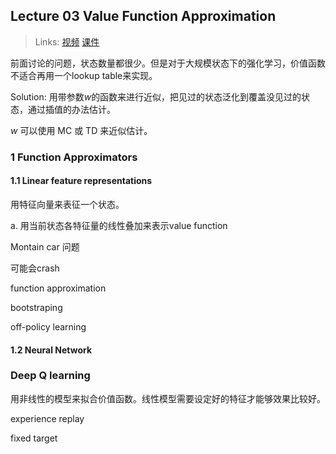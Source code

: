 ## Lecture 03 Value Function Approximation

> Links: [视频](https://space.bilibili.com/511221970/channel/detail?cid=105354) [课件](https://github.com/zhoubolei/introRL/blob/master/lecture4.pdf)

前面讨论的问题，状态数量都很少。但是对于大规模状态下的强化学习，价值函数不适合再用一个lookup table来实现。

Solution: 用带参数$w$的函数来进行近似，把见过的状态泛化到覆盖没见过的状态，通过插值的办法估计。

$w$ 可以使用 MC 或 TD 来近似估计。

### 1 Function Approximators

#### 1.1 Linear feature representations

用特征向量来表征一个状态。

a. 用当前状态各特征量的线性叠加来表示value function

Montain car 问题

可能会crash

function
approximation

bootstraping

off-policy learning


#### 1.2 Neural Network


### Deep Q learning

用非线性的模型来拟合价值函数。线性模型需要设定好的特征才能够效果比较好。

experience replay

fixed target